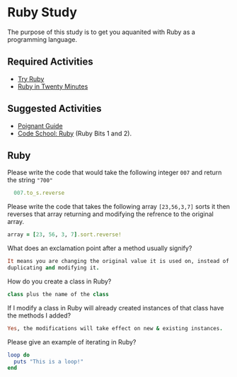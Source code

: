# Ruby Study

The purpose of this study is to get you aquanited with Ruby as a programming
language.

## Required Activities

-   [Try Ruby](http://tryruby.org/)
-   [Ruby in Twenty Minutes](https://www.ruby-lang.org/en/documentation/quickstart/)

## Suggested Activities

-   [Poignant Guide](http://poignant.guide/)
-   [Code School: Ruby](https://www.codeschool.com/learn/ruby) (Ruby Bits 1 and 2).

## Ruby

Please write the code that would take the following integer `007` and return the
string `"700"`

```ruby
  007.to_s.reverse
```

Please write the code that takes the following array `[23,56,3,7]` sorts it
then reverses that array returning and modifying the refrence to the original
array.

```ruby
array = [23, 56, 3, 7].sort.reverse!
```

What does an exclamation point after a method usually signify?

```ruby
It means you are changing the original value it is used on, instead of
duplicating and modifying it.
```

How do you create a class in Ruby?

```ruby
class plus the name of the class
```

If I modify a class in Ruby will already created instances of that class have
the methods I added?

```ruby
Yes, the modifications will take effect on new & existing instances.
```

Please give an example of iterating in Ruby?

```ruby
loop do
  puts "This is a loop!"
end
```
